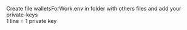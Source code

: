 Create file walletsForWork.env in folder with others files and add your private-keys  
1 line = 1 private key
